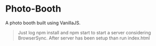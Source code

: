# Photo-Booth
A photo booth built using VanillaJS.

> Just log npm install and npm start to start a server considering BrowserSync. After server has been setup than run index.html
